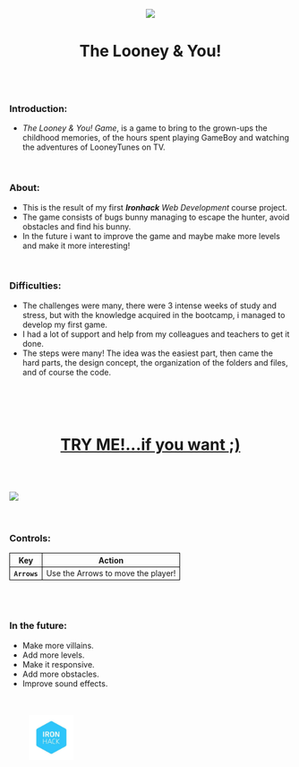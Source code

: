 <p align="center" dir="auto">
<a rel="noopener noreferrer" href="https://github.com/AdrianaLeitao/The-Looney-You" target="_blank">
<img src="./docs/assets/images/win2.jpg" width="110" style="max-width: 100%;"> </a> </p>
<h1 align="center" dir="auto"><strong>The Looney & You!</strong></h1>
<br>
<br>
<h3><strong>Introduction:</strong></h3>
<ul>
<li><em>The Looney & You! Game</em>, is a game to bring to the grown-ups the childhood memories, of the hours spent playing GameBoy and watching the adventures of LooneyTunes on TV.</li></ul>
<br>
<h3><strong>About:</strong></h3>
<ul>
<li>This is the result of my first <em><strong>Ironhack</strong> Web Development</em> course project.</li>
<li>The game consists of bugs bunny managing to escape the hunter, avoid obstacles and find his bunny.</li>
<li>In the future i want to improve the game and maybe make more levels and make it more interesting!</li>
</ul>
<br>
<h3><strong>Difficulties:</strong></h3>
<ul>
<li>The challenges were many, there were 3 intense weeks of study and stress, but with the knowledge acquired in the bootcamp, i managed to develop my first game.</li>
<li>I had a lot of support and help from my colleagues and teachers to get it done.</li>
<li>The steps were many! The idea was the easiest part, then came the hard parts, the design concept, the organization of the folders and files, and of course the code.</li>
</ul>
<br>
<br>
<br>
<h1 align="center" dir="auto">
<a rel="noopener noreferrer" href="https://github.com/AdrianaLeitao/The-Looney-You" target="_blank"><strong>TRY ME!...if you want ;)</strong></a></h1>
<br>
<br>
<p>
<a rel="noopener noreferrer" href="https://github.com/AdrianaLeitao/The-Looney-You" target="_blank">
<img src="./docs/assets/images/capa1.jpg" style="max-width: 100%;"> </a></p>
<br>
<h3><strong>Controls:</strong></h3>
<table>
<thead>
<tr style="border: 1px solid black;">
<th style="border: 1px solid black;">Key</th>
<th style="border: 1px solid black;">Action</th>
</tr>
</thead>
<tbody style="border: 1px solid black;">
<tr style="border: 1px solid black;">
<td style="border: 1px solid black;"><strong><code>Arrows</code></strong></td>
<td style="border: 1px solid black;">Use the Arrows to move the player!</td>
</tr>
</tbody>
</table>
<br>
<br>
<h3><strong>In the future:</strong></h3>
<ul>
<li>Make more villains.</li>
<li>Add more levels.</li>
<li>Make it responsive.</li>
<li>Add more obstacles.</li>
<li>Improve sound effects.</li>
</ul>
<br>
<br>
<a rel="noopener noreferrer" href="https://www.ironhack.com/" target="_blank"><img src="./docs/assets/images/large.jpg" width="80px" style="max-width: 100%; padding-left: 35px;"></a>